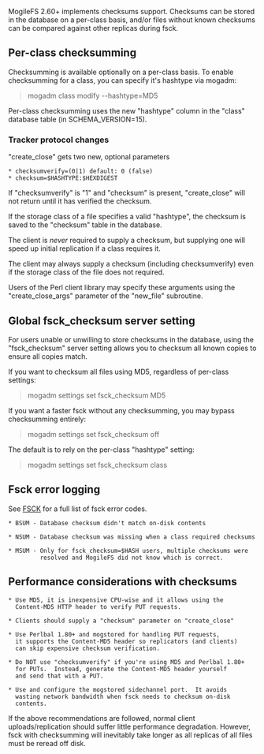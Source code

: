 

MogileFS 2.60+ implements checksums support.  Checksums can be
stored in the database on a per-class basis, and/or files without known
checksums can be compared against other replicas during fsck.


## Per-class checksumming ##

Checksumming is available optionally on a per-class basis.  To enable
checksumming for a class, you can specify it's hashtype via mogadm:

> mogadm class modify --hashtype=MD5

Per-class checksumming uses the new "hashtype" column in the "class" database
table (in SCHEMA\_VERSION=15).


### Tracker protocol changes ###

"create\_close" gets two new, optional parameters

```
* checksumverify=(0|1) default: 0 (false)
* checksum=$HASHTYPE:$HEXDIGEST
```

If "checksumverify" is "1" and "checksum" is present, "create\_close"
will not return until it has verified the checksum.

If the storage class of a file specifies a valid "hashtype",
the checksum is saved to the "checksum" table in the database.

The client is _never_ required to supply a checksum, but supplying
one will speed up initial replication if a class requires it.

The client may always supply a checksum (including checksumverify)
even if the storage class of the file does not required.

Users of the Perl client library may specify these arguments using
the "create\_close\_args" parameter of the "new\_file" subroutine.


## Global fsck\_checksum server setting ##

For users unable or unwilling to store checksums in the database,
using the "fsck\_checksum" server setting allows you to checksum all
known copies to ensure all copies match.

If you want to checksum all files using MD5, regardless of per-class settings:

> mogadm settings set fsck\_checksum MD5

If you want a faster fsck without any checksumming, you may bypass
checksumming entirely:

> mogadm settings set fsck\_checksum off

The default is to rely on the per-class "hashtype" setting:

> mogadm settings set fsck\_checksum class


## Fsck error logging ##

See [FSCK](FSCK.md) for a full list of fsck error codes.

```
* BSUM - Database checksum didn't match on-disk contents

* NSUM - Database checksum was missing when a class required checksums

* MSUM - Only for fsck_checksum=$HASH users, multiple checksums were
         resolved and MogileFS did not know which is correct.
```

## Performance considerations with checksums ##

```
* Use MD5, it is inexpensive CPU-wise and it allows using the
  Content-MD5 HTTP header to verify PUT requests.

* Clients should supply a "checksum" parameter on "create_close"

* Use Perlbal 1.80+ and mogstored for handling PUT requests,
  it supports the Content-MD5 header so replicators (and clients)
  can skip expensive checksum verification.

* Do NOT use "checksumverify" if you're using MD5 and Perlbal 1.80+
  for PUTs.  Instead, generate the Content-MD5 header yourself
  and send that with a PUT.

* Use and configure the mogstored sidechannel port.  It avoids
  wasting network bandwidth when fsck needs to checksum on-disk
  contents.
```

If the above recommendations are followed, normal client
uploads/replication should suffer little performance degradation.
However, fsck with checksumming will inevitably take longer as all
replicas of all files must be reread off disk.